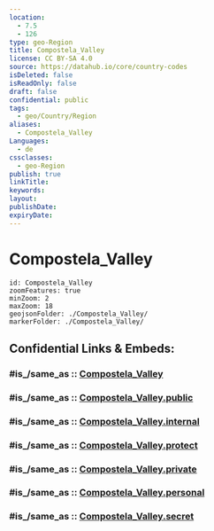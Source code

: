 ```yaml
---
location:
  - 7.5
  - 126
type: geo-Region
title: Compostela_Valley
license: CC BY-SA 4.0
source: https://datahub.io/core/country-codes
isDeleted: false
isReadOnly: false
draft: false
confidential: public
tags:
  - geo/Country/Region
aliases:
  - Compostela_Valley
Languages:
  - de
cssclasses:
  - geo-Region
publish: true
linkTitle:
keywords:
layout:
publishDate:
expiryDate:
---
```


# Compostela_Valley

```leaflet
id: Compostela_Valley
zoomFeatures: true 
minZoom: 2 
maxZoom: 18
geojsonFolder: ./Compostela_Valley/
markerFolder: ./Compostela_Valley/
```


## Confidential Links & Embeds: 

### #is_/same_as :: [Compostela_Valley](/_Standards/Earth/Continent/Asia/Asia~South~East/Malay_Archipelago/Philippines/Regions~Philippines/Compostela_Valley.md) 

### #is_/same_as :: [Compostela_Valley.public](/_public/Earth/Continent/Asia/Asia~South~East/Malay_Archipelago/Philippines/Regions~Philippines/Compostela_Valley.public.md) 

### #is_/same_as :: [Compostela_Valley.internal](/_internal/Earth/Continent/Asia/Asia~South~East/Malay_Archipelago/Philippines/Regions~Philippines/Compostela_Valley.internal.md) 

### #is_/same_as :: [Compostela_Valley.protect](/_protect/Earth/Continent/Asia/Asia~South~East/Malay_Archipelago/Philippines/Regions~Philippines/Compostela_Valley.protect.md) 

### #is_/same_as :: [Compostela_Valley.private](/_private/Earth/Continent/Asia/Asia~South~East/Malay_Archipelago/Philippines/Regions~Philippines/Compostela_Valley.private.md) 

### #is_/same_as :: [Compostela_Valley.personal](/_personal/Earth/Continent/Asia/Asia~South~East/Malay_Archipelago/Philippines/Regions~Philippines/Compostela_Valley.personal.md) 

### #is_/same_as :: [Compostela_Valley.secret](/_secret/Earth/Continent/Asia/Asia~South~East/Malay_Archipelago/Philippines/Regions~Philippines/Compostela_Valley.secret.md)

